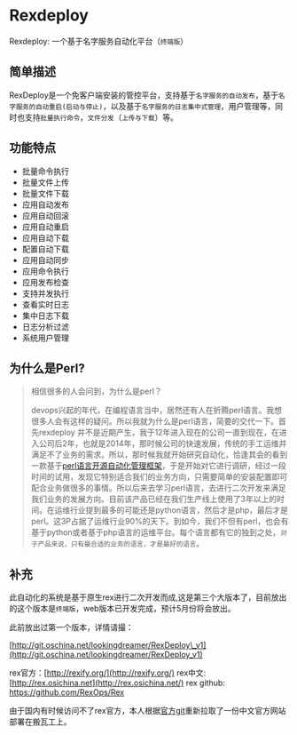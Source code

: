 # Rexdeploy

Rexdeploy: 一个基于名字服务自动化平台（`终端版`）

## 简单描述

RexDeploy是一个免客户端安装的管控平台，支持基于`名字服务的自动发布`，基于`名字服务的自动重启(启动与停止)`，以及基于`名字服务的日志集中式管理`，用户管理等，同时也支持`批量执行命令`，`文件分发`（`上传与下载`）等。

## 功能特点

* 批量命令执行
* 批量文件上传
* 批量文件下载
* 应用自动发布
* 应用自动回滚
* 应用自动重启
* 应用自动下载
* 配置自动下载
* 应用自动同步
* 应用命令执行
* 应用发布检查
* 支持并发执行
* 查看实时日志
* 集中日志下载
* 日志分析过滤
* 系统用户管理

## 为什么是Perl?

> 相信很多的人会问到，为什么是perl？
>
> devops兴起的年代，在编程语言当中，居然还有人在折腾perl语言。我想很多人会有这样的疑问。所以我就为什么是perl语言，简要的交代一下。首先rexdeploy 并不是近期产生，我于12年进入现在的公司一直到现在，在进入公司后2年，也就是2014年，那时候公司的快速发展，传统的手工运维并满足不了业务的需求。所以，那时候我就开始研究自动化，恰逢其会的看到一款基于[perl语言开源自动化管理框架](http://rex.osichina.net)，于是开始对它进行调研，经过一段时间的试用，发现它特别适合我们的业务方向，只需要简单的安装配置即可配合业务做很多的事情。所以后来去学习perl语言，去进行二次开发来满足我们业务的发展方向。目前该产品已经在我们生产线上使用了3年以上的时间。在运维行业提到最多的可能还是python语言，然后才是php，最后才是perl。这3P占据了运维行业90%的天下。到如今，我们不但有perl，也会有基于python或者基于php语言的运维平台。每个语言都有它的独到之处，`对于产品来说，只有最合适的业务的语言，才是最好的语言`。

## 补充

此自动化的系统是基于原生rex进行二次开发而成,这是第三个大版本了，目前放出的这个版本是`终端版`，web版本已开发完成，预计5月份将会放出。

此前放出过第一个版本，详情请撮：

[http://git.oschina.net/lookingdreamer/RexDeploy\_v1](http://git.oschina.net/lookingdreamer/RexDeploy_v1)

rex官方：[http://rexify.org/](http://rexify.org/)
rex中文: [http://rex.osichina.net](http://rex.osichina.net/)
rex github: [https://github.com/RexOps/Rex ](https://github.com/RexOps/Rex)

由于国内有时候访问不了rex官方，本人根据[官方git](https://github.com/RexOps/rexify-website)重新拉取了一份中文官方网站部署在搬瓦工上。








